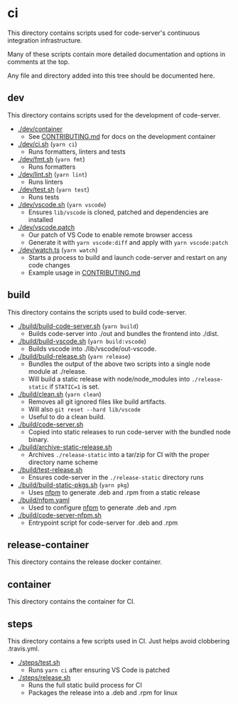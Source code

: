 # ci

This directory contains scripts used for code-server's continuous integration infrastructure.

Many of these scripts contain more detailed documentation and options in comments at the top.

Any file and directory added into this tree should be documented here.

## dev

This directory contains scripts used for the development of code-server.

- [./dev/container](./dev/container)
  - See [CONTRIBUTING.md](../doc/CONTRIBUTING.md) for docs on the development container
- [./dev/ci.sh](./dev/ci.sh) (`yarn ci`)
  - Runs formatters, linters and tests
- [./dev/fmt.sh](./dev/fmt.sh) (`yarn fmt`)
  - Runs formatters
- [./dev/lint.sh](./dev/lint.sh) (`yarn lint`)
  - Runs linters
- [./dev/test.sh](./dev/test.sh) (`yarn test`)
  - Runs tests
- [./dev/vscode.sh](./dev/vscode.sh) (`yarn vscode`)
  - Ensures `lib/vscode` is cloned, patched and dependencies are installed
- [./dev/vscode.patch](./dev/vscode.patch)
  - Our patch of VS Code to enable remote browser access
  - Generate it with `yarn vscode:diff` and apply with `yarn vscode:patch`
- [./dev/watch.ts](./dev/watch.ts) (`yarn watch`)
  - Starts a process to build and launch code-server and restart on any code changes
  - Example usage in [CONTRIBUTING.md](../doc/CONTRIBUTING.md)

## build

This directory contains the scripts used to build code-server.

- [./build/build-code-server.sh](./build/build-code-server.sh) (`yarn build`)
  - Builds code-server into ./out and bundles the frontend into ./dist.
- [./build/build-vscode.sh](./build/build-vscode.sh) (`yarn build:vscode`)
  - Builds vscode into ./lib/vscode/out-vscode.
- [./build/build-release.sh](./build/build-release.sh) (`yarn release`)
  - Bundles the output of the above two scripts into a single node module at ./release.
  - Will build a static release with node/node_modules into `./release-static`
    if `STATIC=1` is set.
- [./build/clean.sh](./build/clean.sh) (`yarn clean`)
  - Removes all git ignored files like build artifacts.
  - Will also `git reset --hard lib/vscode`
  - Useful to do a clean build.
- [./build/code-server.sh](./build/code-server.sh)
  - Copied into static releases to run code-server with the bundled node binary.
- [./build/archive-static-release.sh](./build/archive-static-release.sh)
  - Archives `./release-static` into a tar/zip for CI with the proper directory name scheme
- [./build/test-release.sh](./build/test-static-release.sh)
  - Ensures code-server in the `./release-static` directory runs
- [./build/build-static-pkgs.sh](./build/build-static-pkgs.sh) (`yarn pkg`)
  - Uses [nfpm](https://github.com/goreleaser/nfpm) to generate .deb and .rpm from a static release
- [./build/nfpm.yaml](./build/nfpm.yaml)
  - Used to configure [nfpm](https://github.com/goreleaser/nfpm) to generate .deb and .rpm
- [./build/code-server-nfpm.sh](./build/code-server-nfpm.sh)
  - Entrypoint script for code-server for .deb and .rpm

## release-container

This directory contains the release docker container.

## container

This directory contains the container for CI.

## steps

This directory contains a few scripts used in CI. Just helps avoid clobbering .travis.yml.

- [./steps/test.sh](./steps/test.sh)
  - Runs `yarn ci` after ensuring VS Code is patched
- [./steps/release.sh](./steps/release.sh)
  - Runs the full static build process for CI
  - Packages the release into a .deb and .rpm for linux
